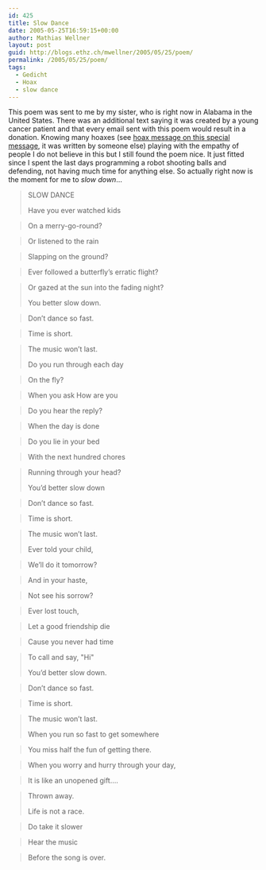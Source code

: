 ```yaml
---
id: 425
title: Slow Dance
date: 2005-05-25T16:59:15+00:00
author: Mathias Wellner
layout: post
guid: http://blogs.ethz.ch/mwellner/2005/05/25/poem/
permalink: /2005/05/25/poem/
tags:
  - Gedicht
  - Hoax
  - slow dance
---
```

This poem was sent to me by my sister, who is right now in Alabama in the United States. There was an additional text saying it was created by a young cancer patient and that every email sent with this poem would result in a donation. Knowing many hoaxes (see [hoax message on this special message](http://urbanlegends.about.com/library/weekly/aa022599.htm), it was written by someone else) playing with the empathy of people I do not believe in this but I still found the poem nice. It just fitted since I spent the last days programming a robot shooting balls and defending, not having much time for anything else. So actually right now is the moment for me to _slow down_&#8230;

> SLOW DANCE
> 
> Have you ever watched kids
  
> On a merry-go-round? 
  
> Or listened to the rain
  
> Slapping on the ground?
  
> Ever followed a butterfly&#8217;s erratic flight?
  
> Or gazed at the sun into the fading night?
> 
> You better slow down.
  
> Don&#8217;t dance so fast.
  
> Time is short.
  
> The music won&#8217;t last.
> 
> Do you run through each day
  
> On the fly?
  
> When you ask How are you
  
> Do you hear the reply?
  
> When the day is done
  
> Do you lie in your bed
  
> With the next hundred chores
  
> Running through your head?
> 
> You&#8217;d better slow down
  
> Don&#8217;t dance so fast.
  
> Time is short.
  
> The music won&#8217;t last.
> 
> Ever told your child,
  
> We&#8217;ll do it tomorrow?
  
> And in your haste, 
  
> Not see his sorrow? 
  
> Ever lost touch, 
  
> Let a good friendship die 
  
> Cause you never had time
  
> To call and say, "Hi"
> 
> You&#8217;d better slow down.
  
> Don&#8217;t dance so fast.
  
> Time is short.
  
> The music won&#8217;t last.
> 
> When you run so fast to get somewhere
  
> You miss half the fun of getting there.
  
> When you worry and hurry through your day,
  
> It is like an unopened gift&#8230;. 
  
> Thrown away. 
> 
> Life is not a race.
  
> Do take it slower
  
> Hear the music
  
> Before the song is over.